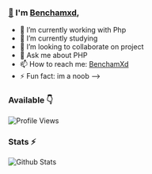 ### [👋](https://telegram.dog/indusbots) I'm [Benchamxd](https://telegram.me/Benchamxd),

- 🔭 I’m currently working with Php
- 🌱 I’m currently studying
- 👯 I’m looking to collaborate on project
- 💬 Ask me about PHP
- 📫 How to reach me: [BenchamXd](https://telegram.me/Benchamxd)
- ⚡ Fun fact: im a noob 
-->

### Available 👇


![Profile Views](https://hits.seeyoufarm.com/api/count/incr/badge.svg?url=https://github.com/Benchamxd/&title=Profile%20Views)


### Stats ⚡️

![Github Stats](https://github-readme-stats.vercel.app/api?username=Benchamxd&show_icons=true&title_color=333&icon_color=333&include_all_commits=true&theme=onedark&cache_seconds=86400)
